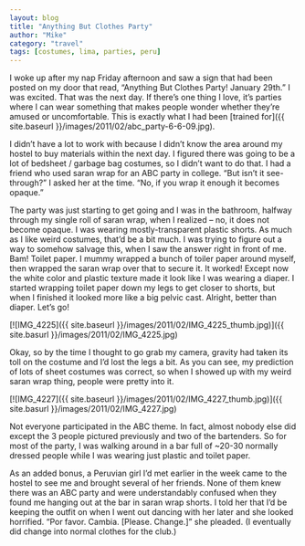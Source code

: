 ```yaml
---
layout: blog
title: "Anything But Clothes Party"
author: "Mike"
category: "travel"
tags: [costumes, lima, parties, peru]
---
```


I woke up after my nap Friday afternoon and saw a sign that had been posted on my door that read, “Anything But Clothes Party! January 29th.” I was excited. That was the next day. If there’s one thing I love, it’s parties where I can wear something that makes people wonder whether they’re amused or uncomfortable. This is exactly what I had been [trained for]({{ site.baseurl }}/images/2011/02/abc_party-6-6-09.jpg).

I didn’t have a lot to work with because I didn’t know the area around my hostel to buy materials within the next day. I figured there was going to be a lot of bedsheet / garbage bag costumes, so I didn’t want to do that. I had a friend who used saran wrap for an ABC party in college. “But isn’t it see-through?” I asked her at the time. “No, if you wrap it enough it becomes opaque.”

The party was just starting to get going and I was in the bathroom, halfway through my single roll of saran wrap, when I realized – no, it does not become opaque. I was wearing mostly-transparent plastic shorts. As much as I like weird costumes, that’d be a bit much. I was trying to figure out a way to somehow salvage this, when I saw the answer right in front of me. Bam! Toilet paper. I mummy wrapped a bunch of toiler paper around myself, then wrapped the saran wrap over that to secure it. It worked! Except now the white color and plastic texture made it look like I was wearing a diaper. I started wrapping toilet paper down my legs to get closer to shorts, but when I finished it looked more like a big pelvic cast. Alright, better than diaper. Let’s go!

[![IMG_4225]({{ site.baseurl }}/images/2011/02/IMG_4225_thumb.jpg)]({{ site.basurl }}/images/2011/02/IMG_4225.jpg)

Okay, so by the time I thought to go grab my camera, gravity had taken its toll on the costume and I’d lost the legs a bit. As you can see, my prediction of lots of sheet costumes was correct, so when I showed up with my weird saran wrap thing, people were pretty into it.

[![IMG_4227]({{ site.baseurl }}/images/2011/02/IMG_4227_thumb.jpg)]({{ site.basurl }}/images/2011/02/IMG_4227.jpg)

Not everyone participated in the ABC theme. In fact, almost nobody else did except the 3 people pictured previously and two of the bartenders. So for most of the party, I was walking around in a bar full of ~20-30 normally dressed people while I was wearing just plastic and toilet paper.

As an added bonus, a Peruvian girl I’d met earlier in the week came to the hostel to see me and brought several of her friends. None of them knew there was an ABC party and were understandably confused when they found me hanging out at the bar in saran wrap shorts. I told her that I’d be keeping the outfit on when I went out dancing with her later and she looked horrified. “Por favor. Cambia. [Please. Change.]” she pleaded. (I eventually did change into normal clothes for the club.)